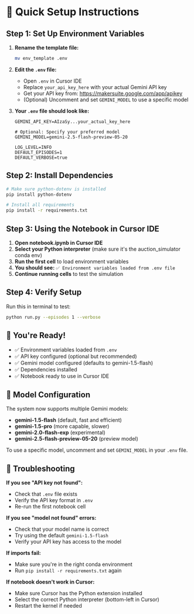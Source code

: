 # 🚀 Quick Setup Instructions

## Step 1: Set Up Environment Variables

1. **Rename the template file:**
   ```bash
   mv env_template .env
   ```

2. **Edit the `.env` file:**
   - Open `.env` in Cursor IDE
   - Replace `your_api_key_here` with your actual Gemini API key
   - Get your API key from: https://makersuite.google.com/app/apikey
   - (Optional) Uncomment and set `GEMINI_MODEL` to use a specific model

3. **Your `.env` file should look like:**
   ```
   GEMINI_API_KEY=AIzaSy...your_actual_key_here
   
   # Optional: Specify your preferred model
   GEMINI_MODEL=gemini-2.5-flash-preview-05-20
   
   LOG_LEVEL=INFO
   DEFAULT_EPISODES=1
   DEFAULT_VERBOSE=true
   ```

## Step 2: Install Dependencies

```bash
# Make sure python-dotenv is installed
pip install python-dotenv

# Install all requirements
pip install -r requirements.txt
```

## Step 3: Using the Notebook in Cursor IDE

1. **Open notebook.ipynb in Cursor IDE**
2. **Select your Python interpreter** (make sure it's the auction_simulator conda env)
3. **Run the first cell** to load environment variables
4. **You should see:** `✅ Environment variables loaded from .env file`
5. **Continue running cells** to test the simulation

## Step 4: Verify Setup

Run this in terminal to test:
```bash
python run.py --episodes 1 --verbose
```

## 🎯 You're Ready!

- ✅ Environment variables loaded from `.env`
- ✅ API key configured (optional but recommended)
- ✅ Gemini model configured (defaults to gemini-1.5-flash)
- ✅ Dependencies installed  
- ✅ Notebook ready to use in Cursor IDE

## 🤖 Model Configuration

The system now supports multiple Gemini models:
- **gemini-1.5-flash** (default, fast and efficient)
- **gemini-1.5-pro** (more capable, slower)
- **gemini-2.0-flash-exp** (experimental)
- **gemini-2.5-flash-preview-05-20** (preview model)

To use a specific model, uncomment and set `GEMINI_MODEL` in your `.env` file.

## 🔧 Troubleshooting

**If you see "API key not found":**
- Check that `.env` file exists
- Verify the API key format in `.env`
- Re-run the first notebook cell

**If you see "model not found" errors:**
- Check that your model name is correct
- Try using the default `gemini-1.5-flash`
- Verify your API key has access to the model

**If imports fail:**
- Make sure you're in the right conda environment
- Run `pip install -r requirements.txt` again

**If notebook doesn't work in Cursor:**
- Make sure Cursor has the Python extension installed
- Select the correct Python interpreter (bottom-left in Cursor)
- Restart the kernel if needed 